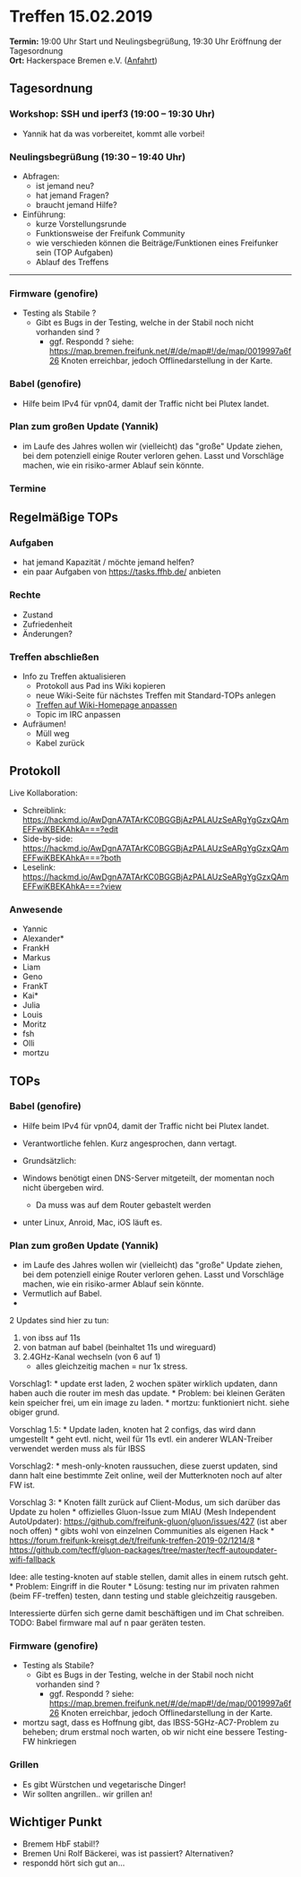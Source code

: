 # Treffen 15.02.2019

**Termin:** 19:00 Uhr Start und Neulingsbegrüßung, 19:30 Uhr Eröffnung der Tagesordnung  
**Ort:** Hackerspace Bremen e.V. ([Anfahrt](https://www.hackerspace-bremen.de/anfahrt/))

## Tagesordnung
### Workshop: SSH und iperf3 (19:00 – 19:30 Uhr)
* Yannik hat da was vorbereitet, kommt alle vorbei!

### Neulingsbegrüßung (19:30 – 19:40 Uhr)
- Abfragen:
    - ist jemand neu?
    - hat jemand Fragen?
    - braucht jemand Hilfe?
- Einführung:
    - kurze Vorstellungsrunde
    - Funktionsweise der Freifunk Community
    - wie verschieden können die Beiträge/Funktionen eines Freifunker sein (TOP Aufgaben)
    - Ablauf des Treffens


---

### Firmware (genofire)
- Testing als Stabile ?
  - Gibt es Bugs in der Testing, welche in der Stabil noch nicht vorhanden sind ?
    - ggf. Respondd ? siehe: https://map.bremen.freifunk.net/#/de/map#!/de/map/0019997a6f26 Knoten erreichbar, jedoch Offlinedarstellung in der Karte.

### Babel (genofire)
- Hilfe beim IPv4 für vpn04, damit der Traffic nicht bei Plutex landet.

### Plan zum großen Update (Yannik)
- im Laufe des Jahres wollen wir (vielleicht) das "große" Update ziehen, bei dem potenziell einige Router verloren gehen. Lasst und Vorschläge machen, wie ein risiko-armer Ablauf sein könnte.

### Termine

## Regelmäßige TOPs

### Aufgaben
- hat jemand Kapazität / möchte jemand helfen?
- ein paar Aufgaben von https://tasks.ffhb.de/ anbieten

### Rechte
- Zustand
- Zufriedenheit
- Änderungen?

### Treffen abschließen
- Info zu Treffen aktualisieren
  - Protokoll aus Pad ins Wiki kopieren
  - neue Wiki-Seite für nächstes Treffen mit Standard-TOPs anlegen
  - [Treffen auf Wiki-Homepage anpassen](https://wiki.bremen.freifunk.net/Home)
  - Topic im IRC anpassen
- Aufräumen!
  - Müll weg
  - Kabel zurück

## Protokoll
Live Kollaboration:

* Schreiblink: https://hackmd.io/AwDgnA7ATArKC0BGGBjAzPALAUzSeARgYgGzxQAmEFFwiKBEKAhkA===?edit
* Side-by-side: https://hackmd.io/AwDgnA7ATArKC0BGGBjAzPALAUzSeARgYgGzxQAmEFFwiKBEKAhkA===?both
* Leselink: https://hackmd.io/AwDgnA7ATArKC0BGGBjAzPALAUzSeARgYgGzxQAmEFFwiKBEKAhkA===?view

### Anwesende
* Yannic
* Alexander*
* FrankH
* Markus
* Liam
* Geno
* FrankT
* Kai*
* Julia
* Louis
* Moritz
* fsh
* Olli 
* mortzu

## TOPs

### Babel (genofire)
- Hilfe beim IPv4 für vpn04, damit der Traffic nicht bei Plutex landet.
- Verantwortliche fehlen. Kurz angesprochen, dann vertagt.

- Grundsätzlich:
- Windows benötigt einen DNS-Server mitgeteilt, der momentan noch nicht übergeben wird.
    - Da muss was auf dem Router gebastelt werden
- unter Linux, Anroid, Mac, iOS läuft es.

### Plan zum großen Update (Yannik)
- im Laufe des Jahres wollen wir (vielleicht) das "große" Update ziehen, bei dem potenziell einige Router verloren gehen. Lasst und Vorschläge machen, wie ein risiko-armer Ablauf sein könnte.
- Vermutlich auf Babel.
- 

2 Updates sind hier zu tun: 
1. von ibss auf 11s
2. von batman auf babel (beinhaltet 11s und wireguard)
3. 2.4GHz-Kanal wechseln (von 6 auf 1)
    * alles gleichzeitig machen = nur 1x stress.

Vorschlag1: 
    * update erst laden, 2 wochen später wirklich updaten, dann haben auch die router im mesh das update. 
    * Problem: bei kleinen Geräten kein speicher frei, um ein image zu laden.
    * mortzu: funktioniert nicht. siehe obiger grund.

Vorschlag 1.5: 
    * Update laden, knoten hat 2 configs, das wird dann umgestellt
    * geht evtl. nicht, weil für 11s evtl. ein anderer WLAN-Treiber verwendet werden muss als für IBSS

Vorschlag2: 
    * mesh-only-knoten raussuchen, diese zuerst updaten, sind dann halt eine bestimmte Zeit online, weil der Mutterknoten noch auf alter FW ist.

Vorschlag 3:
    * Knoten fällt zurück auf Client-Modus, um sich darüber das Update zu holen
    * offizielles Gluon-Issue zum MIAU (Mesh Independent AutoUpdater): https://github.com/freifunk-gluon/gluon/issues/427 (ist aber noch offen)
    * gibts wohl von einzelnen Communities als eigenen Hack
        * https://forum.freifunk-kreisgt.de/t/freifunk-treffen-2019-02/1214/8
        * https://github.com/tecff/gluon-packages/tree/master/tecff-autoupdater-wifi-fallback

Idee: alle testing-knoten auf stable stellen, damit alles in einem rutsch geht.
    * Problem: Eingriff in die Router
    * Lösung: testing nur im privaten rahmen (beim FF-treffen) testen, dann testing und stable gleichzeitig rausgeben.

Interessierte dürfen sich gerne damit beschäftigen und im Chat schreiben. 
TODO: Babel firmware mal auf n paar geräten testen.


### Firmware (genofire)
- Testing als Stabile?
  - Gibt es Bugs in der Testing, welche in der Stabil noch nicht vorhanden sind ?
    - ggf. Respondd ? siehe: https://map.bremen.freifunk.net/#/de/map#!/de/map/0019997a6f26 Knoten erreichbar, jedoch Offlinedarstellung in der Karte.
- mortzu sagt, dass es Hoffnung gibt, das IBSS-5GHz-AC7-Problem zu beheben; drum erstmal noch warten, ob wir nicht eine bessere Testing-FW hinkriegen

### Grillen
- Es gibt Würstchen und vegetarische Dinger!
- Wir sollten angrillen.. wir grillen an!

## Wichtiger Punkt
- Bremem HbF stabil!?
- Bremen Uni Rolf Bäckerei, was ist passiert? Alternativen?
- respondd hört sich gut an...